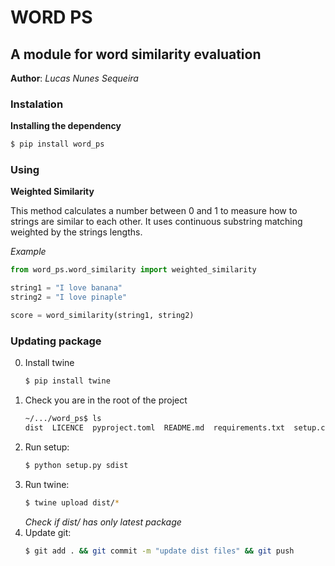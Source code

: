 # WORD PS

## A module for word similarity evaluation

**Author**: *Lucas Nunes Sequeira*

### Instalation

**Installing the dependency**

```bash
$ pip install word_ps
```

### Using

**Weighted Similarity**

This method calculates a number between 0 and 1 to measure how to strings are similar to each other. It uses continuous substring matching weighted by the strings lengths.

*Example*
```python
from word_ps.word_similarity import weighted_similarity

string1 = "I love banana"
string2 = "I love pinaple"

score = word_similarity(string1, string2)
```

### Updating package

0. Install twine
    ```bash
    $ pip install twine
    ```
1. Check you are in the root of the project
    ```bash
    ~/.../word_ps$ ls
    dist  LICENCE  pyproject.toml  README.md  requirements.txt  setup.cfg  setup.py  src  tests
    ```
2. Run setup:
    ```bash
    $ python setup.py sdist
    ```
3. Run twine:
    ```bash
    $ twine upload dist/*
    ```
    *Check if dist/ has only latest package*
4. Update git:
    ```bash
    $ git add . && git commit -m "update dist files" && git push
    ```